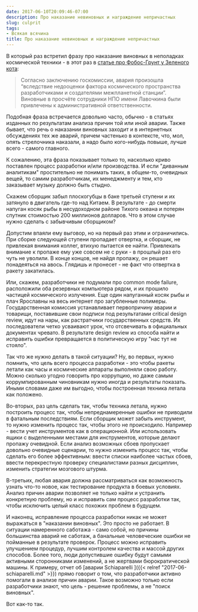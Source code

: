 ```yaml
---
date: 2017-06-10T20:09:46-07:00
description: Про наказание невиновных и награждение непричастных
slug: culprit
tags:
- Всякая всячина
title: Про наказание невиновных и награждение непричастных
---
```


В который раз встретил фразу про наказание виновных в неполадках космической
техники - в этот раз в
[статье про Фобос-Грунт у Зеленого кота](http://zelenyikot.livejournal.com/117369.html):

> Согласно заключению госкомиссии, авария произошла “вследствие недооценки
> фактора космического пространства разработчиками и создателями межпланетной
> станции”. Виновные в просчёте сотрудники НПО имени Лавочкина были привлечены
> к административной ответственности.

Подобная фраза встречается довольно часто, обычно - в статьях изданных по
результатам анализа причин той или иной аварии. Также бывает, что речь о
наказании виновных заходит и в интернетных обсуждениях тех же аварий, причем
частенько в контексте, что, мол, опять стрелочника наказали, а надо было
кого-нибудь повыше, лучше всего - самого главного.

К сожалению, эта фраза показывает только то, насколько криво поставлен процесс
разработки и/или производства. И если "диванным аналитикам" простительно не
понимать таких, в общем-то, очевидных вещей, то самим разработчикам, их
менеджменту и тем, кто заказывает музыку должно быть стыдно.

<!--more-->

Скажем сборщик забыл плоскогубцы в баке третьей ступени и их затянуло в
двигатель где-то над Китаем. В результате - до смерти напуган косяк рыбы в
несудоходном районе Тихого океана и потерян спутник стоимостью 200 миллионов
долларов. Что в этом случае нужно сделать с забывчивым сборщиком?

Допустим впаяли ему выговор, но на первый раз этим и ограничились. При сборке
следующей ступени пропадает отвертка, и сборщик, не привлекая внимания коллег,
втихую пытается ее найти. Привлекать внимание к пропаже ему уже совсем не с
руки - в прошлый раз его чуть не уволили. В конце концов, не найдя пропажу, он
решает понадеяться на авось. Глядишь и пронесет - не факт что отвертка в ракету
закатилась.

Или, скажем, разработчики не подумали про common mode failure, расположили оба
резервных компьютера рядом, и их прошило частицей космического излучения.
Еще один напуганный косяк рыбы и плач Ярославны на весь интернет про загубленные
полимеры. Государственная комиссия устанавливает первопричину аварии и товарищи,
поставившие свои подписи под результатами critical design review, идут на нары,
как растратчики государственных средств. Их последователи четко усваивают урок,
что отсвечивать в официальных документах чревато. В результате design review
из способа найти и исправить ошибки превращается в политическую игру "нас тут
не стояло".

Так что же нужно делать в такой ситуации? Ну, во первых, нужно помнить, что цель
всего процесса разработки - это чтобы ракеты летали как часы и космические
аппараты выполняли свою работу. Можно сколько угодно говорить про коррупцию, но
даже самым коррумпированным чиновникам нужно иногда и результаты показать.
Иными словами даже им выгодно, чтобы построенная техника летала как положено.

Во-вторых, раз цель сделать так, чтобы техника летала, нужно построить процесс
так, чтобы непреднамеренные ошибки не приводили в фатальным последствиям. Если
сборщик может забыть инструмент, то нужно изменить процесс так, чтобы этого не
происходило. Например - вести учет инструментов как в операционной. Или
использовать ящики с выделенными местами для инструментов, которые делают
пропажу очевидной. Если анализ возможных сбоев пропускает довольно очевидные
сценарии, то нужно изменить процесс так, чтобы сделать его более эффективным:
ввести списки наиболее частых сбоев, ввести перекрестную проверку специалистами
разных дисциплин, изменить стратегии мозгового штурма.

В-третьих, любая авария должна рассматриваться как возможность узнать что-то
новое, как тестирование продукта в боевых условиях. Анализ причин аварии
позволяет не только найти и устранить конкретную проблему, но и исправить
сам процесс разработки так, чтобы исключить целый класс похожих проблем в
будущем.

И наконец, исправление процесса разработки никак не может выражаться в
"наказании виновных". Это просто не работает. В ситуации намеренного саботажа -
само собой, но причины большинства аварий не саботаж, а банальные человеческие
ошибки не пойманные в результате проверок. Процесс можно исправить улучшением
процедур, лучшим контролем качества и массой других способов. Более того, люди
допустившие ошибку будут самыми активными сторонниками изменений, а не жертвами
бюрократической машины. К примеру, отчет об [аварии Schiaparelli
]({{< relref "2017-06-schiaparelli.md" >}}) прямо говорит о том, что
разработчики активно помогали в анализе причин аварии. Такое возможно только
если разработчики знают, что цель - решение проблемы, а не "поиск виновных".

Вот как-то так.
